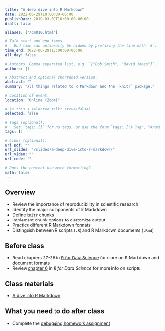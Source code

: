 ```yaml
---
title: "A deep dive into R Markdown"
date: 2022-06-29T10:00:00-06:00
publishDate: 2019-03-01T10:00:00-06:00
draft: false

aliases: ["/cm010.html"]

# Talk start and end times.
#   End time can optionally be hidden by prefixing the line with `#`.
time_end: 2022-06-29T12:00:00-06:00
all_day: false

# Authors. Comma separated list, e.g. `["Bob Smith", "David Jones"]`.
authors: []

# Abstract and optional shortened version.
abstract: ""
summary: "All things related to R Markdown and the `knitr` package."

# Location of event.
location: "Online (Zoom)"

# Is this a selected talk? (true/false)
selected: false

# Tags (optional).
#   Set `tags: []` for no tags, or use the form `tags: ["A Tag", "Another Tag"]` for one or more tags.
tags: []

# Links (optional).
url_pdf: ""
url_slides: "/slides/a-deep-dive-into-r-markdown/"
url_video: ""
url_code: ""

# Does the content use math formatting?
math: false
---
```




## Overview

* Review the importance of reproducibility in scientific research
* Identify the major components of R Markdown
* Define `knitr` chunks
* Implement chunk options to customize output
* Practice different R Markdown formats
* Distinguish between R scripts (`.R`) and R Markdown documents (`.Rmd`)

## Before class

* Read chapters 27-29 in [R for Data Science](http://r4ds.had.co.nz) for more on R Markdown and document formats
* Review [chapter 6](http://r4ds.had.co.nz/workflow-scripts.html) in *R for Data Science* for more info on scripts

## Class materials

* [A dive into R Markdown](/notes/r-markdown/)

## What you need to do after class

* Complete the [debugging homework assignment](/homework/debugging-rmarkdown/)
